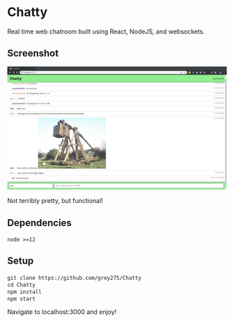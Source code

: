 # Chatty
Real time web chatroom built using React, NodeJS, and websockets.

## Screenshot
![](screenshots/fullscreen.png)

Not terribly pretty, but functional!

## Dependencies

```
node >=12
```

## Setup

```
git clone https://github.com/grey275/Chatty
cd Chatty
npm install
npm start
```
Navigate to localhost:3000 and enjoy!